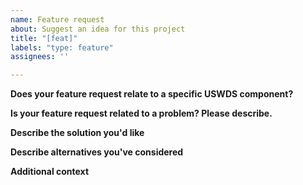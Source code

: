 ```yaml
---
name: Feature request
about: Suggest an idea for this project
title: "[feat]"
labels: "type: feature"
assignees: ''

---
```


**Does your feature request relate to a specific USWDS component?**
<!-- If your feature request relates to a USWDS component, please name and link it here. -->

**Is your feature request related to a problem? Please describe.**
<!-- A clear and concise description of what the problem is. Ex. I'm always frustrated when [...] -->

**Describe the solution you'd like**
<!-- A clear and concise description of what you want to happen. -->

**Describe alternatives you've considered**
<!-- A clear and concise description of any alternative solutions or features you've considered. -->

 **Additional context**
<!-- Add any other context or screenshots about the feature request here.  -->
